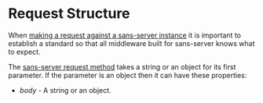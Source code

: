 # Request Structure

When [making a request against a sans-server instance](https://github.com/byu-oit-appdev/sans-server/docs/sans-server.md#request) it is important to establish a standard so that all middleware built for sans-server knows what to expect.

The [sans-server request method](https://github.com/byu-oit-appdev/sans-server/docs/sans-server.md#request) takes a string or an object for its first parameter. If the parameter is an object then it can have these properties:

- *body* - A string or an object.